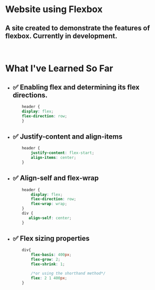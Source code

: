 # Website using Flexbox 

## A site created to demonstrate the features of flexbox. Currently in development.

<br>

# What I've Learned So Far

- ✅ Enabling flex and determining its flex directions.
    -    
    ```css
        header {
        display: flex;
        flex-direction: row;
        }
    ```
    
- ✅ Justify-content and align-items
    -
    ```css
        header {
            justify-content: flex-start;
            align-items: center;
        }
    ```

- ✅ Align-self and flex-wrap
    -
    ```css
        header {
            display: flex;
            flex-direction: row;
            flex-wrap: wrap;
        }
        div {
           align-self: center; 
        }
    ```
- ✅ Flex sizing properties
    -
    ```css
        div{
            flex-basis: 400px;
            flex-grow: 2;
            flex-shrink: 1;

            /*or using the shorthand method*/
            flex: 2 1 400px;
        } 
    ```
